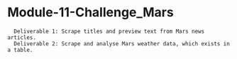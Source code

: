 # Module-11-Challenge_Mars
      Deliverable 1: Scrape titles and preview text from Mars news articles.      
      Deliverable 2: Scrape and analyse Mars weather data, which exists in a table.
